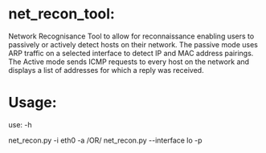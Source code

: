 # net_recon_tool:
Network Recognisance Tool to allow for reconnaissance enabling users to passively or actively detect hosts on their network. 
The passive mode uses ARP traffic on a selected interface to detect IP and MAC address pairings. 
The Active mode sends ICMP requests to every host on the network and displays a list of addresses for which a reply was received.

# Usage:
use: -h

net_recon.py -i eth0 -a /OR/ net_recon.py --interface lo -p
